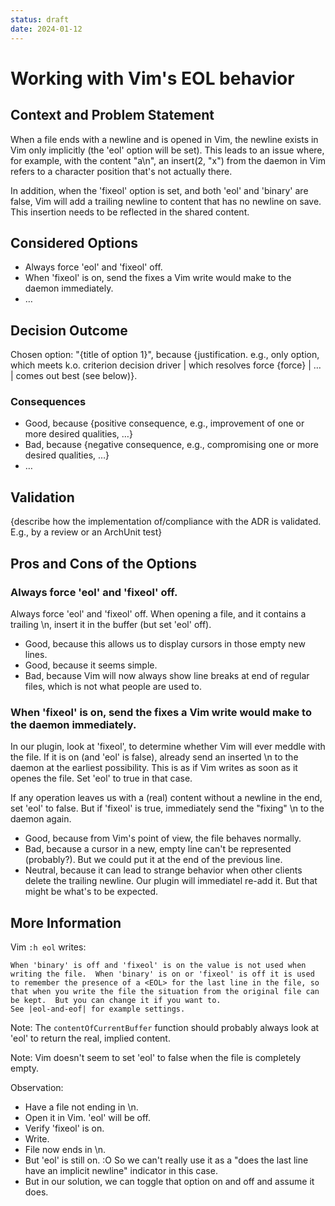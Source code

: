 ```yaml
---
status: draft
date: 2024-01-12
---
```

# Working with Vim's EOL behavior

## Context and Problem Statement

When a file ends with a newline and is opened in Vim, the newline exists in Vim only implicitly (the 'eol' option will be set). This leads to an issue where, for example, with the content "a\n", an insert(2, "x") from the daemon in Vim refers to a character position that's not actually there.

In addition, when the 'fixeol' option is set, and both 'eol' and 'binary' are false, Vim will add a trailing newline to content that has no newline on save. This insertion needs to be reflected in the shared content.

## Considered Options

* Always force 'eol' and 'fixeol' off.
* When 'fixeol' is on, send the fixes a Vim write would make to the daemon immediately.
* … <!-- numbers of options can vary -->

## Decision Outcome

Chosen option: "{title of option 1}", because
{justification. e.g., only option, which meets k.o. criterion decision driver | which resolves force {force} | … | comes out best (see below)}.

<!-- This is an optional element. Feel free to remove. -->
### Consequences

* Good, because {positive consequence, e.g., improvement of one or more desired qualities, …}
* Bad, because {negative consequence, e.g., compromising one or more desired qualities, …}
* … <!-- numbers of consequences can vary -->

<!-- This is an optional element. Feel free to remove. -->
## Validation

{describe how the implementation of/compliance with the ADR is validated. E.g., by a review or an ArchUnit test}

<!-- This is an optional element. Feel free to remove. -->
## Pros and Cons of the Options

### Always force 'eol' and 'fixeol' off.

Always force 'eol' and 'fixeol' off. When opening a file, and it contains a trailing \n, insert it in the buffer (but set 'eol' off).

* Good, because this allows us to display cursors in those empty new lines.
* Good, because it seems simple.
* Bad, because Vim will now always show line breaks at end of regular files, which is not what people are used to.

### When 'fixeol' is on, send the fixes a Vim write would make to the daemon immediately.

In our plugin, look at 'fixeol', to determine whether Vim will ever meddle with the file. If it is on (and 'eol' is false), already send an inserted \n to the daemon at the earliest possibility. This is as if Vim writes as soon as it openes the file. Set 'eol' to true in that case.

If any operation leaves us with a (real) content without a newline in the end, set 'eol' to false. But if 'fixeol' is true, immediately send the "fixing" \n to the daemon again.

* Good, because from Vim's point of view, the file behaves normally.
* Bad, because a cursor in a new, empty line can't be represented (probably?). But we could put it at the end of the previous line.
* Neutral, because it can lead to strange behavior when other clients delete the trailing newline. Our plugin will immediatel re-add it. But that might be what's to be expected.

<!-- This is an optional element. Feel free to remove. -->
## More Information

Vim `:h eol` writes:

	When 'binary' is off and 'fixeol' is on the value is not used when
	writing the file.  When 'binary' is on or 'fixeol' is off it is used
	to remember the presence of a <EOL> for the last line in the file, so
	that when you write the file the situation from the original file can
	be kept.  But you can change it if you want to.
	See |eol-and-eof| for example settings.

Note: The `contentOfCurrentBuffer` function should probably always look at 'eol' to return the real, implied content.

Note: Vim doesn't seem to set 'eol' to false when the file is completely empty.

Observation:

- Have a file not ending in \n.
- Open it in Vim. 'eol' will be off.
- Verify 'fixeol' is on.
- Write.
- File now ends in \n.
- But 'eol' is still on. :O So we can't really use it as a "does the last line have an implicit newline" indicator in this case.
- But in our solution, we can toggle that option on and off and assume it does.
